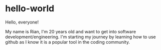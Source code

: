 # hello-world

Hello, everyone!

My name is Rian, I'm 20 years old and want to get into software development/engineering. I'm starting my journey by learning how to use github as I know it is a popular tool in the coding community.

